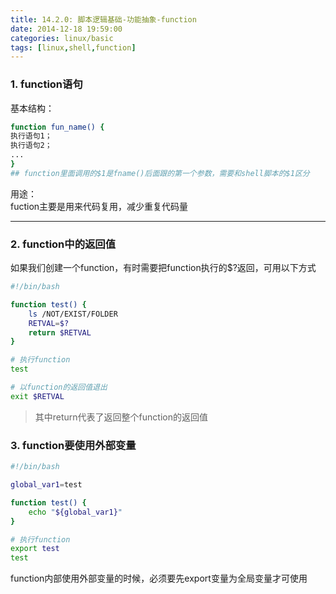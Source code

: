 ```yaml
---
title: 14.2.0: 脚本逻辑基础-功能抽象-function
date: 2014-12-18 19:59:00
categories: linux/basic
tags: [linux,shell,function]
---
```


### 1. function语句
基本结构：
``` bash
function fun_name() {
执行语句1；
执行语句2；
...
}
## function里面调用的$1是fname()后面跟的第一个参数，需要和shell脚本的$1区分
```
用途：  
fuction主要是用来代码复用，减少重复代码量

---

### 2. function中的返回值
如果我们创建一个function，有时需要把function执行的$?返回，可用以下方式
``` bash
#!/bin/bash

function test() {
    ls /NOT/EXIST/FOLDER
    RETVAL=$?
    return $RETVAL
}

# 执行function
test

# 以function的返回值退出
exit $RETVAL
```
> 其中return代表了返回整个function的返回值

### 3. function要使用外部变量
``` bash
#!/bin/bash

global_var1=test

function test() {
    echo "${global_var1}"
}

# 执行function
export test
test
```
function内部使用外部变量的时候，必须要先export变量为全局变量才可使用